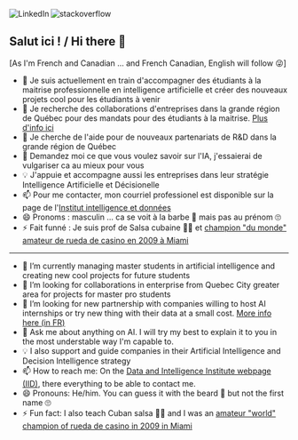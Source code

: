 
[<img align="left" alt="LinkedIn" src="https://img.shields.io/badge/linkedin-%230077B5.svg?&style=for-the-badge&logo=linkedin&logoColor=white" />](https://www.linkedin.com/in/camillebesse/)
[<img align="left" alt="stackoverflow" src="https://img.shields.io/badge/Google%20Scholar-4285F4?logo=google-scholar&logoColor=white&style=for-the-badge" />](https://scholar.google.com/citations?hl=fr&user=k6v8L0MAAAAJ)
<br>
## Salut ici ! / Hi there 👋

\[As I'm French and Canadian ... and French Canadian, English will follow 😜\]
- 🔭 Je suis actuellement en train d'accompagner des étudiants à la maitrise professionnelle en intelligence artificielle et créer des nouveaux projets cool pour les étudiants à venir
- 👯 Je recherche des collaborations d'entreprises dans la grande région de Québec pour des mandats pour des étudiants à la maitrise. [Plus d'info ici](https://iid.ulaval.ca/miia)
- 🤔 Je cherche de l'aide pour de nouveaux partenariats de R&D dans la grande région de Québec
- 💬 Demandez moi ce que vous voulez savoir sur l'IA, j'essaierai de vulgariser ca au mieux pour vous
- 💡 J'appuie et accompagne aussi les entreprises dans leur stratégie Intelligence Artificielle et Décisionelle
- 📫 Pour me contacter, mon courriel professionel est disponible sur la page de l'[Institut intelligence et données](https://iid.ulaval.ca/equipes/camille-besse/)
- 😄 Pronoms : masculin ... ca se voit à la barbe 🧔 mais pas au prénom 🙄
- ⚡ Fait funné : Je suis prof de Salsa cubaine 🕺💃 et [champion "du monde" amateur de rueda de casino en 2009 à Miami](https://www.youtube.com/watch?v=PEIl0_1CPko)

---

- 🔭 I’m currently managing master students in artificial intelligence and creating new cool projects for future students
- 👯 I’m looking for collaborations in enterprise from Quebec City greater area for projects for master pro students
- 🤔 I’m looking for new partnership with companies willing to host AI internships or try new thing with their data at a small cost. [More info here (in FR)](https://iid.ulaval.ca/miia)
- 💬 Ask me about anything on AI. I will try my best to explain it to you in the most understable way I'm capable to.
- 💡 I also support and guide companies in their Artificial Intelligence and Decision Intelligence strategy
- 📫 How to reach me: On the [Data and Intelligence Institute webpage (IID)](https://iid.ulaval.ca/equipes/camille-besse/), there everything to be able to contact me.
- 😄 Pronouns: He/him. You can guess it with the beard 🧔 but not the first name 🙄
- ⚡ Fun fact: I also teach Cuban salsa 🕺💃 and I was an [amateur "world" champion of rueda de casino in 2009 in Miami](https://www.youtube.com/watch?v=PEIl0_1CPko)

